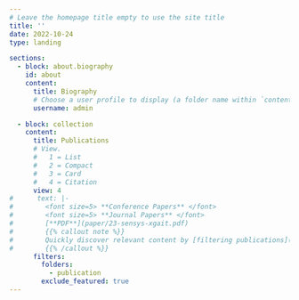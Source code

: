```yaml
---
# Leave the homepage title empty to use the site title
title: ''
date: 2022-10-24
type: landing

sections:
  - block: about.biography
    id: about
    content:
      title: Biography
      # Choose a user profile to display (a folder name within `content/authors/`)
      username: admin

  - block: collection
    content:
      title: Publications
      # View.
      #   1 = List
      #   2 = Compact
      #   3 = Card
      #   4 = Citation
      view: 4
#      text: |-
#        <font size=5> **Conference Papers** </font>
#        <font size=5> **Journal Papers** </font>
#        [**PDF**](paper/23-sensys-xgait.pdf)
#        {{% callout note %}}
#        Quickly discover relevant content by [filtering publications](./publication/).
#        {{% /callout %}}
      filters:
        folders:
          - publication
        exclude_featured: true   
---
```

